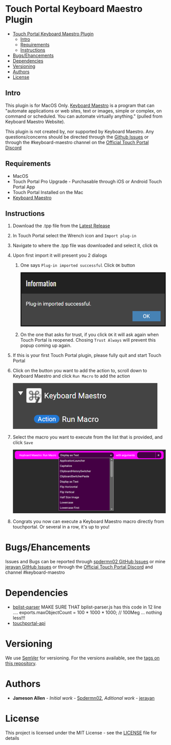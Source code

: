 # Touch Portal Keyboard Maestro Plugin

- [Touch Portal Keyboard Maestro Plugin](#touch-portal-keyboard-maestro-plugin)
  - [Intro](#intro)
  - [Requirements](#requirements)
  - [Instructions](#instructions)
- [Bugs/Ehancements](#bugsehancements)
- [Dependencies](#dependencies)
- [Versioning](#versioning)
- [Authors](#authors)
- [License](#license)

## Intro

This plugin is for MacOS Only. [Keyboard Maestro](https://www.keyboardmaestro.com/main/) is a program that can "automate applications or web sites, text or images, simple or complex, on command or scheduled. You can automate virtually anything." (pulled from Keyboard Maestro Website).

This plugin is not created by, nor supported by Keyboard Maestro. Any questions/concerns should be directed through the [Github Issues](https://github.com/spdermn02/TouchPortal_KeyboardMaestro_Plugin/issues) or through the #keyboard-maestro channel on the [Official Touch Portal Discord](https://discord.gg/MgxQb8r)

## Requirements

- MacOS
- Touch Portal Pro Upgrade - Purchasable through iOS or Android Touch Portal App
- Touch Portal Installed on the Mac
- [Keyboard Maestro](https://www.keyboardmaestro.com/main/)

## Instructions
1) Download the .tpp file from the [Latest Release]([https://github.com/spdermn02/TouchPortal_KeyboardMaestro_Plugin/releases](https://github.com/jerayan/TouchPortal_KeyboardMaestro_Plugin/releases/download/1.0.1/TPKeyboardMaestro-Mac.tpp))
2) In Touch Portal select the Wrench icon and `Import plug-in`
3) Navigate to where the .tpp file was downloaded and select it, click `Ok`
4) Upon first import it will present you 2 dialogs
   1) One says `Plug-in imported successful` Click `OK` button

      ![PluginSuccessImage](resources/images/PluginSuccess.png)

   2) On the one that asks for trust, if you click `OK` it will ask again when Touch Portal is reopened. Chosing `Trust Always` will prevent this popup coming up again.
5) If this is your first Touch Portal plugin, please fully quit and start Touch Portal
6) Click on the button you want to add the action to, scroll down to Keyboard Maestro and click `Run Macro` to add the action

   ![RunMacroActionSelect](resources/images/RunMacro-Action-Select.png)

7) Select the macro you want to execute from the list that is provided, and click `Save`

   ![RunMacroAction](resources/images/RunMacro-Action.png)

8) Congrats you now can execute a Keyboard Maestro macro directly from touchportal. Or several in a row, it's up to you!

# Bugs/Ehancements

Issues and Bugs can be reported through [spdermn02 GitHub Issues](https://github.com/spdermn02/TouchPortal_KeyboardMaestro_Plugin/issues) or mine [jerayan GitHub Issues](https://github.com/jerayan/TouchPortal_KeyboardMaestro_Plugin/issues) or through the [Official Touch Portal Discord](https://discord.gg/MgxQb8r) and channel #keyboard-maestro


# Dependencies
 - [bplist-parser](https://www.npmjs.com/package/bplist-parser)
 MAKE SURE THAT bplist-parser.js has this code in 12 line .... exports.maxObjectCount = 100 * 1000 * 1000; // 100Meg ... nothing less!!!
 - [touchportal-api](https://www.npmjs.com/package/touchportal-api)

# Versioning

We use [SemVer](http://semver.org/) for versioning. For the versions available, see the [tags on this repository](https://github.com/spdermn02/tpohm_plugin/tags).

# Authors

- **Jameson Allen** - _Initial work_ - [Spdermn02](https://github.com/spdermn02), _Aditional work_ - [jerayan](https://github.com/jerayan)

# License

This project is licensed under the MIT License - see the [LICENSE](LICENSE) file for details
